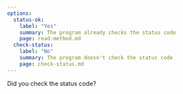 ```yaml
---
options:
  status-ok:
    label: "Yes"
    summary: The program already checks the status code
    page: read-method.md
  check-status:
    label: "No"
    summary: The program doesn't check the status code
    page: check-status.md
---
```


Did you check the status code?